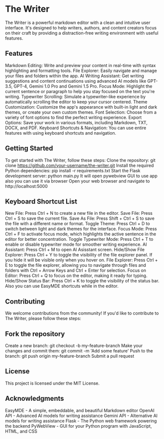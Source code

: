 # The Writer
The Writer is a powerful markdown editor with a clean and intuitive user interface. It's designed to help writers, authors, and content creators focus on their craft by providing a distraction-free writing environment with useful features.

## Features
Markdown Editing: Write and preview your content in real-time with syntax highlighting and formatting tools.
File Explorer: Easily navigate and manage your files and folders within the app.
AI Writing Assistant: Get writing suggestions and content continuations using advanced AI models like GPT-3.5, GPT-4, Gemini 1.0 Pro and Gemini 1.5 Pro.
Focus Mode: Highlight the current sentence or paragraph to help you stay focused on the text you're writing.
Typewriter Scrolling: Simulate a typewriter-like experience by automatically scrolling the editor to keep your cursor centered.
Theme Customization: Customize the app's appearance with built-in light and dark themes, or create your own custom themes.
Font Selection: Choose from a variety of font options to find the perfect writing experience.
Export Options: Save your work in various formats, including Markdown, TXT, DOCX, and PDF.
Keyboard Shortcuts & Navigation: You can use entire features with using keyboard shortcuts and navigation.

## Getting Started
To get started with The Writer, follow these steps:
Clone the repository: git clone https://github.com/your-username/the-writer.git
Install the required Python dependencies: pip install -r requirements.txt
Start the Flask development server: python main.py
It will open pywebview GUI to use app also you can use it via browser
Open your web browser and navigate to http://localhost:5000

## Keyboard Shortcut List
New File: Press Ctrl + N to create a new file in the editor.
Save File: Press Ctrl + S to save the current file. 
Save As File: Press Shift + Ctrl + S to save the file with a different name or format.
Toggle Theme: Press Ctrl + D to switch between light and dark themes for the interface.
Focus Mode: Press Ctrl + F to activate focus mode, which highlights the active sentence in the editor for better concentration.
Toggle Typewriter Mode: Press Ctrl + T to enable or disable typewriter mode for smoother writing experience.
AI Assistant: Press Ctrl + M to open AI Asisstant screen.
Hide/Show File Explorer: Press Ctrl + Y to toggle the visibility of the file explorer panel. If you hide it will be visible only when you hover on.
File Explorer: Press Ctrl + E to toggle the file explorer, allowing you to navigate through files and folders with Ctrl + Arrow Keys and Ctrl + Enter for selection.
Focus on Editor: Press Ctrl + Q to focus on the editor, making it ready for typing.
Hide/Show Status Bar: Press Ctrl + K to toggle the visibility of the status bar.
Also you can use EasyMDE shortcuts while in the editor.

## Contributing
We welcome contributions from the community! If you'd like to contribute to The Writer, please follow these steps:

## Fork the repository
Create a new branch: git checkout -b my-feature-branch
Make your changes and commit them: git commit -m 'Add some feature'
Push to the branch: git push origin my-feature-branch
Submit a pull request

## License
This project is licensed under the MIT License.

## Acknowledgments
EasyMDE - A simple, embeddable, and beautiful Markdown editor
OpenAI API - Advanced AI models for writing assistance
Gemini API - Alternative AI models for writing assistance
Flask - The Python web framework powering the backend
PyWebView - GUI for your Python program with JavaScript, HTML, and CSS
